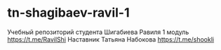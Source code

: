 # tn-shagibaev-ravil-1
Учебный репозиторий
студента Шигабиева Равиля 
1 модуль
https://t.me/RavilShi
Наставник Татьяна Набокова
https://t.me/shookli